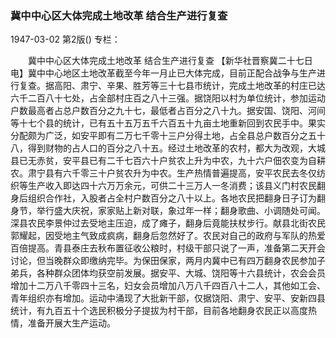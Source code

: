 ### 冀中中心区大体完成土地改革  结合生产进行复查

1947-03-02
第2版()
专栏：

　　冀中中心区大体完成土地改革
    结合生产进行复查
    【新华社晋察冀二十七日电】冀中中心地区土地改革截至今年一月止已大体完成，目前正配合战争与生产进行复查。据高阳、肃宁、辛果、胜芳等三十七县市统计，完成土地改革的村庄已达六千二百八十七处，占全部村庄百之八十三强。据饶阳以村为单位统计，参加运动户数最高者占总户数百分之九十七，最低者占百分之八十九。据安国、饶阳、河间等十七个县的统计，已有五十五万五千六百五十九亩土地重新回到农民手中。果实分配颇为广泛，如安平即有二万七千零十三户分得土地，占全县总户数百分之五十八，得到财物的占人口的百分之八十五。经过土地改革的农村，都大为改观，大城县已无赤贫，安平县已有二千七百六十户贫农上升为中农，九十六户佃农变为自耕农。肃宁县有六千零三十户贫农升为中农。生产热情普遍提高，安平农民去冬仅纺织等生产收入即达四十六万万余元，可供二十三万人一冬消费；该县义门村农民翻身后组织合作社，入股者占全村户数百分之八十以上。各地农民把翻身日子订为翻身节，举行盛大庆祝，家家贴上新对联，象过年一样；翻身歌曲、小调随处可闻。深县农民李景仲过去受地主压迫，成了瘫子，翻身后竟能扶杖步行。献县北街农民郭耀起，因受地主气致成疯病，翻身后忽然好了。农民对自己的政府与军队的热爱百倍提高。青县泰庄去秋布置征收公粮时，村级干部只说了一声，准备第二天开会讨论，但当晚群众即缴纳完毕。为保田保家，两月内冀中已有四万翻身农民参加子弟兵，各种群众团体均获空前发展。据安平、大城、饶阳等十六县统计，农会会员增加十二万八千零四十三名，妇女会员增加八万八千四百八十二人，其他如工会、青年组织亦有增加。运动中涌现了大批新干部，仅据饶阳、肃宁、安平、安新四县统计，有九百五十个选民积极分子提拔为村干部，目前各地翻身农民正以高度热情，准备开展大生产运动。
